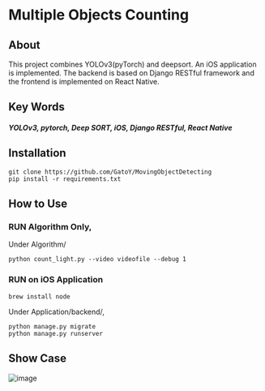 # Multiple Objects Counting

## About

This project combines YOLOv3(pyTorch) and deepsort. An iOS application is implemented. The backend is based on Django RESTful framework and the frontend is implemented on React Native.

## Key Words

##### YOLOv3, pytorch, Deep SORT, iOS, Django RESTful, React Native

## Installation

	git clone https://github.com/GatoY/MovingObjectDetecting
	pip install -r requirements.txt

## How to Use

### RUN Algorithm Only,

Under Algorithm/

	python count_light.py --video videofile --debug 1

### RUN on iOS Application

	brew install node

Under Application/backend/,
	
	python manage.py migrate
	python manage.py runserver 
	

## Show Case

![image](demo.gif)